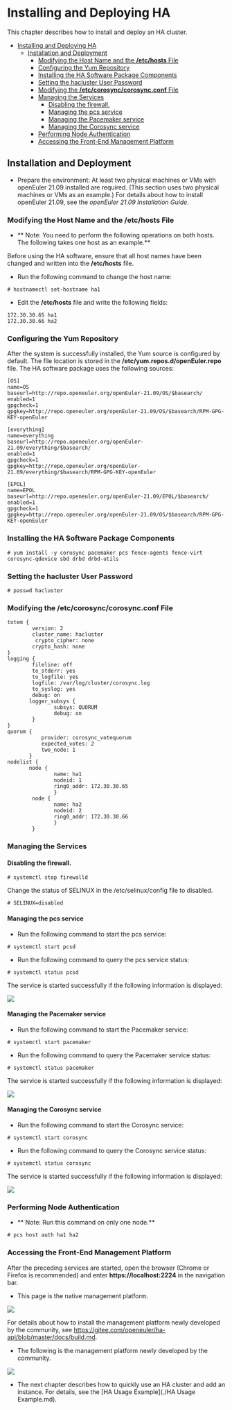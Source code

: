# Installing and Deploying HA

This chapter describes how to install and deploy an HA cluster.

<!-- TOC -->
- [Installing and Deploying HA](#installing-and-deploying-ha)
  - [Installation and Deployment](#installation-and-deployment)
    - [Modifying the Host Name and the **/etc/hosts** File](#modifying-the-host-name-and-the-etchosts-file)
    - [Configuring the Yum Repository](#configuring-the-yum-repository)
    - [Installing the HA Software Package Components](#installing-the-ha-software-package-components)
    - [Setting the hacluster User Password](#setting-the-hacluster-user-password)
    - [Modifying the **/etc/corosync/corosync.conf** File](#modifying-the-etccorosynccorosyncconf-file)
    - [Managing the Services](#managing-the-services)
      - [Disabling the firewall.](#disabling-the-firewall)
      - [Managing the pcs service](#managing-the-pcs-service)
      - [Managing the Pacemaker service](#managing-the-pacemaker-service)
      - [Managing the Corosync service](#managing-the-corosync-service)
    - [Performing Node Authentication](#performing-node-authentication)
    - [Accessing the Front-End Management Platform](#accessing-the-front-end-management-platform)
    <!-- /TOC -->

## Installation and Deployment
-  Prepare the environment: At least two physical machines or VMs with openEuler 21.09 installed are required. (This section uses two physical machines or VMs as an example.) For details about how to install openEuler 21.09, see the *openEuler 21.09 Installation Guide*.

### Modifying the Host Name and the **/etc/hosts** File
-  ** Note: You need to perform the following operations on both hosts. The following takes one host as an example.**

Before using the HA software, ensure that all host names have been changed and written into the **/etc/hosts** file.
-   Run the following command to change the host name:
```
# hostnamectl set-hostname ha1
```

-   Edit the **/etc/hosts** file and write the following fields:
```
172.30.30.65 ha1
172.30.30.66 ha2
```

### Configuring the Yum Repository
After the system is successfully installed, the Yum source is configured by default. The file location is stored in the **/etc/yum.repos.d/openEuler.repo** file. The HA software package uses the following sources:
```
[OS]
name=OS
baseurl=http://repo.openeuler.org/openEuler-21.09/OS/$basearch/
enabled=1
gpgcheck=1
gpgkey=http://repo.openeuler.org/openEuler-21.09/OS/$basearch/RPM-GPG-KEY-openEuler

[everything]
name=everything
baseurl=http://repo.openeuler.org/openEuler-21.09/everything/$basearch/
enabled=1
gpgcheck=1
gpgkey=http://repo.openeuler.org/openEuler-21.09/everything/$basearch/RPM-GPG-KEY-openEuler

[EPOL]
name=EPOL
baseurl=http://repo.openeuler.org/openEuler-21.09/EPOL/$basearch/
enabled=1
gpgcheck=1
gpgkey=http://repo.openeuler.org/openEuler-21.09/OS/$basearch/RPM-GPG-KEY-openEuler
```

### Installing the HA Software Package Components
```
# yum install -y corosync pacemaker pcs fence-agents fence-virt corosync-qdevice sbd drbd drbd-utils
```

### Setting the hacluster User Password
```
# passwd hacluster
```

### Modifying the **/etc/corosync/corosync.conf** File
```
totem {
        version: 2
        cluster_name: hacluster
         crypto_cipher: none
        crypto_hash: none
}
logging {         
        fileline: off
        to_stderr: yes
        to_logfile: yes
        logfile: /var/log/cluster/corosync.log
        to_syslog: yes
        debug: on
       logger_subsys {
               subsys: QUORUM
               debug: on
        }
}
quorum {
           provider: corosync_votequorum
           expected_votes: 2
           two_node: 1
       }
nodelist {
       node {
               name: ha1
               nodeid: 1
               ring0_addr: 172.30.30.65
               }
        node {
               name: ha2
               nodeid: 2
               ring0_addr: 172.30.30.66
               }
        }
```
### Managing the Services
#### Disabling the firewall.
```
# systemctl stop firewalld
```
Change the status of SELINUX in the /etc/selinux/config file to disabled.
```
# SELINUX=disabled
```

#### Managing the pcs service
-   Run the following command to start the pcs service:
```
# systemctl start pcsd
```

-   Run the following command to query the pcs service status:
```
# systemctl status pcsd
```

The service is started successfully if the following information is displayed:

![](./figures/HA-pcs.png)

#### Managing the Pacemaker service
-   Run the following command to start the Pacemaker service:
```
# systemctl start pacemaker
```

-   Run the following command to query the Pacemaker service status:
```
# systemctl status pacemaker
```

The service is started successfully if the following information is displayed:

![](./figures/HA-pacemaker.png)

#### Managing the Corosync service
-   Run the following command to start the Corosync service:
```
# systemctl start corosync
```

-   Run the following command to query the Corosync service status:
```
# systemctl status corosync
```

The service is started successfully if the following information is displayed:

![](./figures/HA-corosync.png)

### Performing Node Authentication
-  ** Note: Run this command on only one node.**
```
# pcs host auth ha1 ha2
```

### Accessing the Front-End Management Platform
After the preceding services are started, open the browser (Chrome or Firefox is recommended) and enter **https://localhost:2224** in the navigation bar.
-  This page is the native management platform.

![](./figures/HA-login.png)

For details about how to install the management platform newly developed by the community, see https://gitee.com/openeuler/ha-api/blob/master/docs/build.md.
-  The following is the management platform newly developed by the community.

![](./figures/HA-api.png)

- The next chapter describes how to quickly use an HA cluster and add an instance. For details, see the [HA Usage Example](./HA Usage Example.md\).
